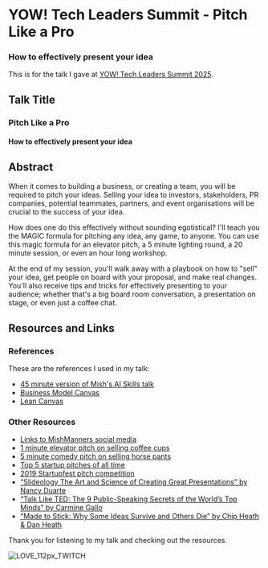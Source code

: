 # YOW! Tech Leaders Summit - Pitch Like a Pro

### How to effectively present your idea

This is for the talk I gave at [YOW! Tech Leaders Summit 2025](https://yowcon.com/tech-leaders-melbourne-2025/sessions/3750/how-to-effectively-pitch-your-idea).

## Talk Title
### Pitch Like a Pro
#### How to effectively present your idea

## Abstract

When it comes to building a business, or creating a team, you will be required to pitch your ideas. Selling your idea to investors, stakeholders, PR companies, potential teammates, partners, and event organisations will be crucial to the success of your idea.

How does one do this effectively without sounding egotistical? I'll teach you the MAGIC formula for pitching any idea, any game, to anyone. You can use this magic formula for an elevator pitch, a 5 minute lighting round, a 20 minute session, or even an hour long workshop.

At the end of my session, you'll walk away with a playbook on how to "sell" your idea, get people on board with your proposal, and make real changes. You'll also receive tips and tricks for effectively presenting to your audience; whether that's a big board room conversation, a presentation on stage, or even just a coffee chat.

## Resources and Links

### References

These are the references I used in my talk:

- [45 minute version of Mish's AI Skills talk](https://youtu.be/rnZbQFZZU_c)
- [Business Model Canvas](https://www.alexandercowan.com/business-model-canvas-templates/)
- [Lean Canvas](https://www.leanfoundry.com/tools/lean-canvas)

### Other Resources

- [Links to MishManners social media](https://mishmanners.info)
- [1 minute elevator pitch on selling coffee cups](https://www.youtube.com/watch?v=i6O98o2FRHw)
- [5 minute comedy pitch on selling horse pants](https://www.youtube.com/watch?v=opNiKBP7hQo)
- [Top 5 startup pitches of all time](https://www.youtube.com/watch?v=XbbpqHp77dY&ab_channel=CoolTechNews)
- [2019 Startupfest pitch competition](https://www.youtube.com/watch?v=X1M2LcL5Oo4&ab_channel=Startupfest)
- [“Slideology The Art and Science of Creating Great Presentations” by Nancy Duarte](https://www.amazon.com/slide-ology-Science-Creating-Presentations/dp/0596522347?&language=en_US&ref_=as_li_ss_tl)
- [“Talk Like TED: The 9 Public-Speaking Secrets of the World’s Top Minds” by Carmine Gallo](https://www.amazon.com/Talk-Like-TED-Public-Speaking-Secrets/dp/1250041120?&language=en_US&ref_=as_li_ss_tl)
- [“Made to Stick: Why Some Ideas Survive and Others Die” by Chip Heath & Dan Heath](https://www.amazon.com/Made-Stick-Ideas-Survive-Others/dp/1400064287?&language=en_US&ref_=as_li_ss_tl)

Thank you for listening to my talk and checking out the resources.

![LOVE_112px_TWITCH](https://github.com/user-attachments/assets/b73970cf-54cb-4346-8e96-82a57761ebad)
